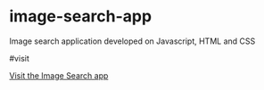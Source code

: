 # image-search-app
Image search application developed on Javascript, HTML and CSS

#visit 

<a href="https://sakshithakar22.github.io/image-search-app" 
    target="_blank">
     Visit the Image Search app
</a>
